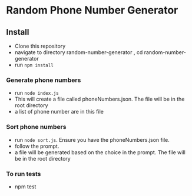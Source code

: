 # Random Phone Number Generator

## Install

- Clone this repository
- navigate to directory random-number-generator , cd random-number-generator
- run `npm install`

### Generate phone numbers

- run `node index.js`
- This will create a file called phoneNumbers.json. The file will be in the root directory
- a list of phone number are in this file

### Sort phone numbers

- run `node sort.js`. Ensure you have the phoneNumbers.json file.
- follow the prompt.
- a file will be generated based on the choice in the prompt. The file will be in the root directory

### To run tests

- npm test
